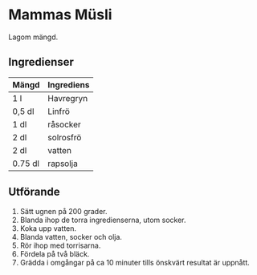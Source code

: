 # Mammas Müsli
Lagom mängd.
## Ingredienser

Mängd|Ingrediens
------------ | -------------
1 l | Havregryn
0,5 dl | Linfrö
1 dl | råsocker
2 dl | solrosfrö
2 dl | vatten
0.75 dl | rapsolja

## Utförande
1. Sätt ugnen på 200 grader.
2. Blanda ihop de torra ingredienserna, utom socker.
3. Koka upp vatten.
4. Blanda vatten, socker och olja.
5. Rör ihop med torrisarna.
6. Fördela på två bläck.
7. Grädda i omgångar på ca 10 minuter tills önskvärt resultat är uppnått.
